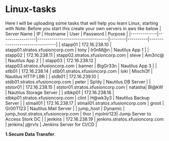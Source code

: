 # Linux-tasks
Here I will be uploading some tasks that will help you learn Linux, starting with 
Note:
Before you start this create your own servers in aws like below
| Server Name | IP              | Hostname                          | User   | Password | Purpose                        |
|-------------|-----------------|-----------------------------------|--------|----------|--------------------------------|
| stapp01     | 172.16.238.10    | stapp01.stratos.xfusioncorp.com   | tony   | Ir0nM@n  | Nautilus App 1                 |
| stapp02     | 172.16.238.11    | stapp02.stratos.xfusioncorp.com   | steve  | Am3ric@  | Nautilus App 2                 |
| stapp03     | 172.16.238.12    | stapp03.stratos.xfusioncorp.com   | banner | BigGr33n | Nautilus App 3                 |
| stlb01      | 172.16.238.14    | stlb01.stratos.xfusioncorp.com    | loki   | Mischi3f | Nautilus HTTP LBR              |
| stdb01      | 172.16.239.10    | stdb01.stratos.xfusioncorp.com    | peter  | Sp!dy    | Nautilus DB Server             |
| ststor01    | 172.16.238.15    | ststor01.stratos.xfusioncorp.com  | natasha| Bl@kW    | Nautilus Storage Server        |
| stbkp01     | 172.16.238.16    | stbkp01.stratos.xfusioncorp.com   | clint  | H@wk3y3  | Nautilus Backup Server         |
| stmail01    | 172.16.238.17    | stmail01.stratos.xfusioncorp.com  | groot  | Gr00T123 | Nautilus Mail Server           |
| jump_host   | Dynamic          | jump_host.stratos.xfusioncorp.com | thor   | mjolnir123| Jump Server to Access Stork DC |
| jenkins     | 172.16.238.19    | jenkins.stratos.xfusioncorp.com   | jenkins| j@rv!s   | Jenkins Server for CI/CD       |


**1.Secure Data Transfer**.

